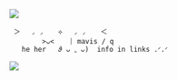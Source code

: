 
![](https://64.media.tumblr.com/fd0289ca7156b7d8f39c10df943f4f99/f726d737f3264f84-95/s400x600/28a8ebc2beee1a7f6f9bc68622d7da7cf9d46434.gifv)

     ＞　 ◞ ◞ 　 ⟡　 ◞ ◞ 　 ＜
            >ᴗ<    ︴mavis / q
       he her   𝜗 ᴗ ‸ ᴗ)  info in links .ᐟ.ᐟ

![](https://files.catbox.moe/rrpnvx.gifv)
 
